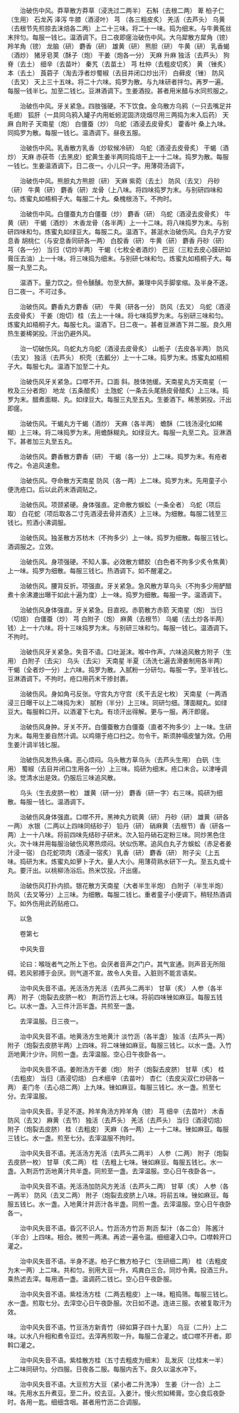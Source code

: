<!-- { "loadSidebar": true } -->
　　治破伤中风。莽草散方莽草（浸洗过二两半） 石斛（去根二两） 萆 柏子仁（生用） 石龙芮 泽泻 牛膝（酒浸叶） 芎 （各三粗皮炙） 羌活（去芦头） 乌黄（去根节先煎掠去沫焙各二两）上二十三味。将二十一味。捣为细末。与牛黄菟丝末拌匀。每服一钱匕。温酒调下。日二夜即瘥治破伤中风。大乌犀散方犀角（镑） 羚羊角（镑） 龙脑（研） 麝香（研） 雄黄（研） 熊胆（研） 牛黄（研） 乳香蝎（酒炒） 猪牙皂荚（酥子（炮） 干姜（炮各一分） 天麻 升麻 独活（去芦头） 狗脊（去土） 细辛（去苗叶） 秦艽（去苗土） 芎 杜仲（去粗皮切炙） 黄 （锉炙） 本（去土） 莨菪子（淘去浮者炒蜀椒（去目并闭口炒出汗） 白藓皮（锉） 防风（去叉） 天上三十五味。将二十六味。捣罗为散。与九味研者拌匀。再罗一遍。每服一钱半匕。加至二钱匕。豆淋酒调下。生姜酒投。甚者用米醋与水同煎服之。

　　治破伤中风。牙关紧急。四肢强硬。不下饮食。金乌散方乌鸦（一只去嘴足并毛翅） 狐肝（一具同乌鸦入罐子内用蚯蚓泥固济烧烟尽用三两捣为末入后药） 天麻 白附子 天南星（炮） 白僵蚕（炒） 乌蛇（酒浸去皮骨炙） 藿香叶 桑上九味。同捣罗为散。每服一钱匕。温酒调下。昼夜五服。

　　治破伤中风。乳香散方乳香（炒软候冷研） 乌蛇（酒浸去皮骨炙） 干蝎（酒炒） 天麻 赤茯苓（去黑皮）蛇黄生姜半两同捣焙干上一十二味。捣罗为散。每服一钱匕。生姜温酒调下。日二夜一。小儿只一字。用薄荷汤调下。

　　治破伤中风。熊胆丸方熊胆（研） 天麻 紫菀（去土） 防风（去叉） 丹砂（研） 牛黄（研） 麝香（研）龙骨（上八味。将四味捣罗为末。与别研四味和匀。炼蜜丸如梧桐子大。每服二十丸。桑槐根汤下。不拘时。

　　治破伤中风。白僵蚕丸方白僵蚕（炒） 麝香（研） 乌蛇（酒浸去皮骨炙） 牛黄（研） 干蝎（酒炒） 木香龙骨（各半两）上一十二味。将八味捣罗为末。与别研四味和匀。炼蜜丸如绿豆大。每服二丸。温酒下。甚涎水治破伤风。白丸子方安息香 胡桃仁（与安息香同研各一两） 白胶香（研） 牛黄（研） 麝香 丹砂（研）芎（各一分） 当归（切炒半两） 干蝎（七枚全者酒炒） 巴豆（三粒去皮心膜研如膏压去油）上一十味。将三味捣为细末。与别研七味和匀。炼蜜丸如梧桐子大。每服一丸至二丸。

　　温酒下。量力饮之。但令醺醺。勿至大醉。兼理中风手脚挛缩。及半身不遂。日二夜一。不可过多。

　　治破伤风。麝香丸方麝香（研） 牛黄（研各一分） 防风（去叉） 乌蛇（酒浸去皮骨炙） 干姜（炮切）桂（去上一十味。将七味捣罗为末。与别研三味和匀。炼蜜丸如梧桐子大。每服七丸。温酒下。日二夜一。甚者豆淋酒下并二服。良久用热生姜稀粥投。汗出仍避外风。

　　治一切破伤风。乌蛇丸方乌蛇（酒浸去皮骨炙） 山栀子（去皮各半两） 防风（去叉） 独活（去芦头） 枳壳（去瓤分）上一十二味。捣罗为末。炼蜜丸如梧桐子大。每服七丸。温酒下加至二十丸。

　　治破伤风牙关紧急。口噤不开。口面 斜。肢体弛缓。天南星丸方天南星（一枚及三分者炮） 地龙（五条醋炙） 土虺蛇（一条去头尾肠皮骨醋炙）上三味。捣罗为末。醋煮面糊、丸。如绿豆大。每服三丸至五丸。生姜酒下。稀葱粥投。汗出即瘥。

　　治破伤风。干蝎丸方干蝎（酒炒） 天麻（各半两） 蟾酥（二钱汤浸化如稀糊）上三味。将二味捣罗为末。用蟾酥糊丸。如绿豆大。每服一丸至二丸。豆淋酒下。甚者加三丸至五丸。

　　治破伤风。麝香散方麝香（研） 干蝎（各一分）上二味。捣罗为末。有疮者传之。令追风速愈。

　　治破伤风。夺命散方天南星 防风（各一两）上二味。捣罗为末。先用童子小便洗疮口。后以此药末酒调贴之。

　　治破伤风。项颈紧硬。身体强直。定命散方蜈蚣（一条全者） 乌蛇（项后取） 白花蛇（项后取各二寸先酒浸去骨并酒炙）上三味。为细散。每服二钱至三钱匕。煎酒小沸调服。

　　治破伤风。独圣散方苏枋木（不拘多少）上一味。捣罗为细散。每服三钱匕。酒调服之。立效。

　　治破伤风。身项强硬。不知人事。必效散方鳔胶（白色者不拘多少炙令焦黄）上一味。捣罗为细散。每服三钱匕。热酒调下。如不醒灌之。

　　治破伤风。腰背反折。项强直。牙关紧急。急风散方草乌头（不拘多少用酽醋煮十余沸漉出曝干如此十遍为度）上一味。捣罗为细散。每服一字。温酒调下。

　　治破伤风身体强直。牙关紧急。目直视。赤箭散方赤箭 天南星（炮） 当归（切焙） 白僵蚕（炒） 芎 白附子（炮） 麻黄（去根节） 乌蝎（去土炒各半两）钱）上一十六味。将十三味捣罗为末。与别研三味和匀。每服一钱匕。温酒调下。不拘时。

　　治破伤风牙关紧急。失音不语。口吐涎沫。喉中作声。六味追风散方附子（生用） 白附子（去尖） 乌头（去尖） 天南星 半夏（汤洗七遍去滑姜制用各半两） 干蝎（全者炒一分）上六味。捣罗为散。入腻粉一分研匀。每服一字。至半钱匕。豆淋酒调下。不拘时。疮口用药末干掺封裹。

　　治破伤风。身如角弓反张。守宫丸方守宫（炙干去足七枚） 天南星（一两酒浸三日曝干以上二味捣为末） 腻粉（半分）上三味。同研匀细。薄面糊丸。如绿豆大。每服斡口开。以酒灌下七丸。有顷汗出得解。更与一服。再汗即瘥。

　　治破伤风身肿。牙关不开。白僵蚕散方白僵蚕（直者不拘多少）上一味。生研为末。每用生姜自然汁调。以鸡翎于疮口扫之。勿令干。斯须肿塌皮皱为效。仍用生姜汁调半钱匕服。

　　治破伤风发热头痛。恶心烦闷。乌头散方草乌头（去芦头生用） 白矾（生用） 蜀椒（去目并闭口生用各一分）上三味。捣研为细末。疮口未合。以津唾调涂。觉清水出是效。仍服后三味追风散。

　　乌头（生去皮脐一枚） 雄黄（研一分） 麝香（研一字）右三味。捣研为细散。每服一钱匕。温酒调下。

　　治破伤风身体强直。口噤不开。黑神丸方硫黄（研） 丹砂（研） 雄黄（研各一两） 水银（二两以上四味同结砂子） 铅丹（研） 硝麻黄（去根节）香（研各一两）上一十八味。将前四味先结砂子研末。次入铅丹硝石定粉三味。同炒黑色住火。次十味并用每服治破伤风寒热烦闷。状似伤寒。追风白丸子方蜈蚣（赤足者姜汁浸一宿） 白花蛇项肉（酒浸一宿炙） 乳香（研） 麝香（研） 附子尖（上五味。捣研为末。炼蜜丸如萝卜子大。量人大小。用薄荷熟水研下一丸。至五丸或十丸。要汗出。以桃柳汤浴后。热米饮投。汗出瘥。

　　治破伤风打扑内损。银花散方天南星（大者半生半炮） 白附子（半生半炮） 防风（去叉等分）上三味。为细散。每服二钱匕。重者童子小便调下。稍轻热酒调下。如外伤用此药贴疮口。

　　以急

　　卷第七

　　中风失音

　　论曰：喉咙者气之所上下也。会厌者音声之门户。其气宣通。则声音无所阻碍。若风邪搏于会厌。则气道不宣。故令人失音。入脏则不能言语矣。

　　治中风失音不语。羌活汤方羌活（去芦头二两半） 甘草（炙） 人参（各半两） 附子（炮裂去皮脐一枚） 荆沥竹沥上七味。将前四味锉如麻豆。每服五钱匕。以水一盏。入三件汁沥半盏。共煎至一盏。

　　去滓温服。日三夜一。

　　治中风失音不语。地黄汤方生地黄汁 淡竹沥（各半盏） 独活（去芦头一两） 附子（炮裂去皮脐半两）上四味。将二味锉如麻豆。每服三钱匕。以水一盏。入竹沥地黄汁少许。同煎一盏。去滓温服。空心日午夜卧各一。

　　治中风失音不语。姜附汤方干姜（炮） 附子（炮裂去皮脐） 甘草（炙） 桂（去粗皮） 当归（酒浸切焙） 白术细辛（去苗叶） 杏仁（去皮尖双仁炒研各一两） 麦门冬（去心焙二两）上九味。锉如麻豆。每服三钱匕。水一盏。煎至七分。去滓温服。

　　治中风失音。手足不遂。羚羊角汤方羚羊角（镑） 芎 细辛（去苗叶） 木香 防风（去叉） 麻黄（去节） 独活（去芦头） 羌活（去芦头） 当归（酒浸切焙） 附子（炮裂去皮脐） 桂（去粗皮） 天麻（各一两）上一十二味。锉如麻豆。每服三钱匕。水一盏。煎至七分。去滓温服不拘时。

　　治中风失音不语。羌活汤方羌活（去芦头二两半） 人参（二两） 附子（炮裂去皮脐一枚） 甘草（炙二两） 桂（去粗上七味。锉如麻豆。每服五钱匕。水一盏。入荆沥竹沥地黄汁共半盏。同煎至一盏。去滓温服。空心日午夜卧各一。

　　治中风失音不语。羌活汤加防风方羌活（去芦头二两） 甘草（炙） 人参（各一两半） 防风（去叉二两） 附子（炮裂去皮脐上八味。将前五味。锉如麻豆。每服五钱匕。水一盏。入地黄汁并沥汁各半盏。同煎一盏。去滓温服。空心日午夜卧各一。

　　治中风失音不语。昏沉不识人。竹沥汤方竹沥 荆沥 梨汁（各二合） 陈酱汁（半合）上四味。相合。微煎一两沸。再滤一遍令温。细细灌入口中。口噤斡开口灌之。

　　治中风失音不语。半身不遂。柏子仁散方柏子仁（生研细二两） 桂（去粗皮为末一两）上二味。共和匀。别用大豆一升。鸡粪白三合。同炒令黄。投酒三升。乘热滤去滓。每用酒一盏。温调药二钱匕。空心日午夜卧服。

　　治中风失音不语。紫桂汤方桂（二两去粗皮）上一味。粗捣筛。每服三钱匕。水一盏。煎取七分。去滓空心日午夜卧服。次日如不退。连进三服。衣被复取汗为效。

　　治中风失音不语。竹豆汤方新青竹（碎如算子四十九茎） 乌豆（二升）上二味。以水八升相和煮令豆烂。去滓再煎取一升。每服二合灌之。或口噤不开者。即斡口灌之。

　　治中风失音不语。紫桂散方桂（五寸去粗皮为细末） 乱发灰（比桂末一半）上二味同研匀。分四服。日夜各二服。每服内舌下。良久以温水冲下。

　　治中风失音不语。大豆煎方大豆（紧小者二升洗净） 生姜（汁一合）上二味。先用水五升煮豆。至二升。绞去豆。入姜汁。慢火煎如稀膏。空心食后夜卧时。各用一匙。细细含咽。甚者用竹沥二合调服。

